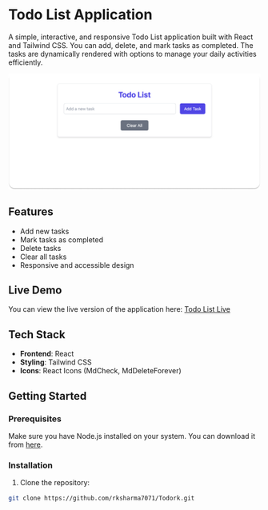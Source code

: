 # Todo List Application

A simple, interactive, and responsive Todo List application built with React and Tailwind CSS. You can add, delete, and mark tasks as completed. The tasks are dynamically rendered with options to manage your daily activities efficiently.

![Todo List Screenshot](./public/todo1.png)

## Features

- Add new tasks
- Mark tasks as completed
- Delete tasks
- Clear all tasks
- Responsive and accessible design

## Live Demo

You can view the live version of the application here: [Todo List Live](https://todork.netlify.app)

## Tech Stack

- **Frontend**: React
- **Styling**: Tailwind CSS
- **Icons**: React Icons (MdCheck, MdDeleteForever)

## Getting Started

### Prerequisites

Make sure you have Node.js installed on your system. You can download it from [here](https://nodejs.org/).

### Installation

1. Clone the repository:

```bash
git clone https://github.com/rksharma7071/Todork.git